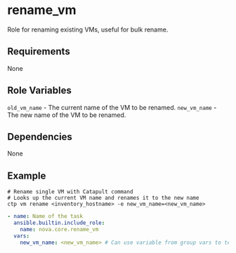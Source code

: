 # rename_vm

Role for renaming existing VMs, useful for bulk rename.

## Requirements

None

## Role Variables

`old_vm_name` - The current name of the VM to be renamed.
`new_vm_name` - The new name of the VM to be renamed.

## Dependencies

None

## Example

```shell
# Rename single VM with Catapult command
# Looks up the current VM name and renames it to the new name
ctp vm rename <inventory_hostname> -e new_vm_name=<new_vm_name>
```

```yaml
- name: Name of the task
  ansible.builtin.include_role:
    name: nova.core.rename_vm
  vars:
    new_vm_name: <new_vm_name> # Can use variable from group vars to template the new name format for bulk rename
```
